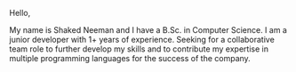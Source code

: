 Hello,

My name is Shaked Neeman and I have a B.Sc. in Computer Science. I am a junior developer with 1+ years of experience.
Seeking for a collaborative team role to further develop my skills and to contribute my
expertise in multiple programming languages for the success of the company.


